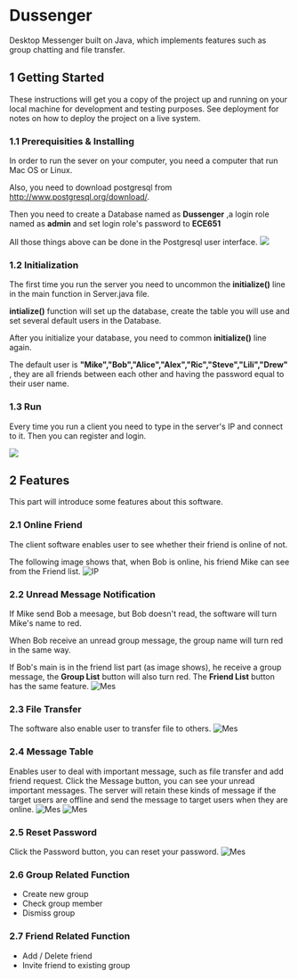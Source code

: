 # Dussenger

Desktop Messenger built on Java, which implements features such as group chatting and file transfer.

## 1 Getting Started

These instructions will get you a copy of the project up and running on your local machine for development and testing purposes. See deployment for notes on how to deploy the project on a live system.

### 1.1 Prerequisities & Installing
In order to run the sever on your computer, you need a computer that run Mac OS or Linux.

Also, you need to download postgresql from http://www.postgresql.org/download/.

Then you need to create a Database named as **Dussenger** ,a login role named as **admin** and set login role's password to **ECE651**

All those things above can be done in the Postgresql user interface.
![](img/DB_UI.png)

### 1.2 Initialization

The first time you run the server you need to uncommon the **initialize()** line in the main function in Server.java file.

**intialize()** function will set up the database, create the table you will use and set several default users in the Database.

After you initialize your database, you need to common **initialize()** line again.

The default user is **"Mike","Bob","Alice","Alex","Ric","Steve","Lili","Drew"** , they are all friends between each other and having the password equal to their user name.

### 1.3 Run

Every time you run a client you need to type in the server's IP and connect to it. Then you can register and login.

![](img/IP.png)
## 2 Features

This part will introduce some features about this software.


### 2.1 Online Friend

The client software enables user to see whether their friend is online of not.

The following image shows that, when Bob is online, his friend Mike can see from the Friend list.
![IP](img/OnlineFriend.png)

### 2.2 Unread Message Notification
If Mike send Bob a meesage, but Bob doesn't read, the software will turn Mike's name to red.

When Bob receive an unread group message, the group name will turn red in the same way.

If Bob's main is in the friend list part (as image shows), he receive a group message, the **Group List** button will also turn red. The **Friend List** button has the same feature.
![Mes](img/Unread_Message.png)

### 2.3 File Transfer
The software also enable user to transfer file to others.
![Mes](img/TransferFile.png)

### 2.4 Message Table
Enables user to deal with important message, such as file transfer and add friend request.
Click the Message button, you can see your unread important messages.
The server will retain these kinds of message if the target users are offline and send the message to target users when they are online.
![Mes](img/ReceiveFile.png)
![Mes](img/AddFriendMessage.png)

### 2.5 Reset Password
Click the Password button, you can reset your password.
![Mes](img/ResetPasswd.png)

### 2.6 Group Related Function

* Create new group
* Check group member
* Dismiss group

### 2.7 Friend Related Function

* Add / Delete friend
* Invite friend to existing group
